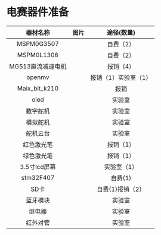 # 电赛器件准备



|     器材名称      | 图片 |      途径(数量)      |
| :---------------: | :--: | :------------------: |
|    MSPM0G3507     |      |      自费（2）       |
|    MSPM0L1306     |      |      自费（2）       |
| MG513直流减速电机 |      |      报销（4）       |
|      openmv       |      | 报销（1）实验室（1） |
|   Maix_bit_k210   |      |         报销         |
|       oled        |      |        实验室        |
|     数字舵机      |      |        实验室        |
|     模拟舵机      |      |        实验室        |
|     舵机云台      |      |        实验室        |
|    红色激光笔     |      |      报销（1）       |
|    绿色激光笔     |      |      报销（1）       |
|   3.5寸lcd屏幕    |      |     实验室（1）      |
|     stm32F407     |      |       自费(1)        |
|       SD卡        |      |   自费(1)报销（2）   |
|     蓝牙模块      |      |        实验室        |
|      继电器       |      |        实验室        |
|     红外对管      |      |        实验室        |

